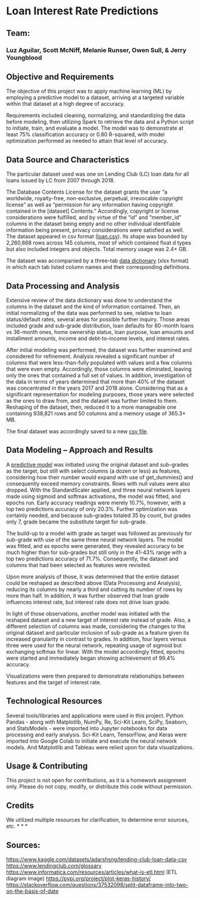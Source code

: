 # Loan Interest Rate Predictions

## Team:  
### Luz Aguilar, Scott McNiff, Melanie Runser, Owen Sull, & Jerry Youngblood

## Objective and Requirements
The objective of this project was to apply machine learning (ML) by employing a predictive model to a dataset, arriving at a targeted variable within that dataset at a high degree of accuracy.

Requirements included cleaning, normalizing, and standardizing the data before modeling, then utilizing Spark to retrieve the data and a Python script to initiate, train, and evaluate a model. The model was to demonstrate at least 75% classification accuracy or 0.80 R-squared, with model optimization performed as needed to attain that level of accuracy.

## Data Source and Characteristics
The particular dataset used was one on Lending Club (LC) loan data for all loans issued by LC from 2007 through 2018.

The Database Contents License for the dataset grants the user “a worldwide, royalty-free, non-exclusive, perpetual, irrevocable copyright license” as well as “permission for any information having copyright contained in the [dataset] Contents.” Accordingly, copyright or license considerations were fulfilled, and by virtue of the “id” and “member_id” columns in the dataset being empty and no other individual identifiable information being present, privacy considerations were satisfied as well.
The dataset appeared in csv format ([loan.csv](Data_Source/loan.csv)). Its shape was bounded by  2,260,668 rows across 145 columns, most of which contained float d types but also included integers and objects. Total memory usage was 2.4+ GB.

The dataset was accompanied by a three-tab [data dictionary](Data_Source/LCDataDictionary.xlsx) (xlsx format) in which each tab listed column names and their corresponding definitions.

## Data Processing and Analysis
Extensive review of the data dictionary was done to understand the columns in the dataset and the kind of information contained.
Then, an initial normalizing of the data was performed to see, relative to loan status/default rates, several areas for possible further inquiry. Those areas included grade and sub-grade distribution, loan defaults for 60-month loans vs 36-month ones, home ownership status, loan purpose, loan amounts and installment amounts, income and debt-to-income levels, and interest rates.

After initial modeling was performed, the dataset was further examined and considered for refinement. Analysis revealed a significant number of columns that were less-than-fully populated with values and a few columns that were even empty. Accordingly, those columns were eliminated, leaving only the ones that contained a full set of values. In addition, investigation of the data in terms of years determined  that more than 40% of the dataset was concentrated in the years 2017 and 2018 alone. Considering that as a significant representation for modeling purposes, those years were selected as the ones to draw from, and the dataset was further limited to them. Reshaping of the dataset, then, reduced it to a more manageable one containing 938,821 rows and 50 columns and a memory usage of 365.3+ MB.

The final dataset was accordingly saved to a new [csv file](Data_Source/LC_loans_2017-2018.csv).

## Data Modeling – Approach and Results
A [predictive model](neural_network.ipynb) was initiated using the original dataset and sub-grades as the target, but still with select columns (a dozen or less) as features, considering how their number would expand with use of get_dummies() and consequently exceed memory constraints. Rows with null values were also dropped. With the StandardScaler applied, and three neural network layers made using sigmoid and softmax activations, the model was fitted, and epochs run. Early accuracy readings were merely 10.7%, however, with a top two predictions accuracy of only 20.3%. Further optimization was certainly needed, and because sub-grades totaled 35 by count, but grades only 7, grade became the substitute target for sub-grade.

The build-up to a model with grade as target was followed as previously for sub-grade with use of the same three neural network layers. The model was fitted, and as epochs were generated, they revealed accuracy to be much higher than for sub-grades but still only in the 41-43% range with a top two predictions accuracy of 71.7%. Consequently, the dataset and columns that had been selected as features were revisited.

Upon more analysis of those, it was determined that the entire dataset could be reshaped as described above (Data Processing and Analysis), reducing its columns by nearly a third and cutting its number of rows by more than half. In addition, it was further observed that loan grade influences interest rate, but interest rate does not drive loan grade.

In light of those observations, another model was initiated with the reshaped dataset and a new target of interest rate instead of grade. Also, a different selection of columns was made, considering the changes to the original dataset and particular inclusion of sub-grade as a feature given its increased granularity in contrast to grades. In addition, four layers versus three were used for the neural network, repeating usage of sigmoid but exchanging softmax for linear. With the model accordingly fitted, epochs were started and immediately began showing achievement of 99.4% accuracy.

Visualizations were then prepared to demonstrate relationships between features and the target of interest rate.

## Technological Resources
Several tools/libraries and applications were used in this project. Python Pandas - along with Matplotlib, NumPy, Re, Sci-Kit Learn, SciPy, Seaborn, and StatsModels - were imported into Jupyter notebooks for data processing and early analysis. Sci-Kit Learn, TensorFlow, and Keras were imported into Google Colab to initiate and execute the neural network models. And Matplotlib and Tableau were relied upon for data visualizations.

## Usage & Contributing
This project is not open for contributions, as it is a homework assignment only. Please do not copy, modify, or distribute this code without permission. 

## Credits
We utilized multiple resources for clarification, to determine error sources, etc.
*
*
*

## Sources:
https://www.kaggle.com/datasets/adarshsng/lending-club-loan-data-csv
https://www.lendingclub.com/glossary
https://www.informatica.com/resources/articles/what-is-etl.html (ETL diagram image)
https://pypi.org/project/plot-keras-history/
https://stackoverflow.com/questions/37532098/split-dataframe-into-two-on-the-basis-of-date
